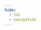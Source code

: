 ```yaml
---
hide:
  - toc
  - navigation
---
```

<!DOCTYPE html>
<html lang="en">

<head>
    <meta charset="UTF-8">
    <meta name="viewport" content="width=device-width, initial-scale=1.0">
    <title>staff</title>
    <style>
        .md-content__inner > h1 {
            display: none;
        }
        body {
            background-image: url('/assets/background.png');
            background-repeat: no-repeat;
            background-position: 5% 30%;
            background-size: cover;
            display: flex;
        }

        [data-md-color-scheme="slate"] .md-main {
            background: linear-gradient(
                rgba(0, 0, 0, 0.88),
                rgba(0, 0, 0, 0.88)
            ),
            url('/assets/background.png') center/cover fixed !important;
        }

        .md-tabs {
            background-color: rgba(255, 255, 255, 0) !important;
        }

        .md-header {
            background-color: rgba(255, 255, 255, 0) !important;
            backdrop-filter: blur(4px);
        }

        [data-md-color-scheme="slate"] .md-nav {
            background-color: rgba(0, 0, 0, 0.86) !important;
        }

        .frosted-glass {
            width: 900px;
            height: 400px;
            background: rgba(255, 255, 255, 0.2);
            backdrop-filter: blur(10px);
            -webkit-backdrop-filter: blur(10px);
            border-radius: 10px;
            box-shadow: 0 4px 6px rgba(0, 0, 0, 0.1);
            position: absolute;
            top: 40%;
            left: 50%;
            transform: translate(-50%, -50%);
            display: flex;
            flex-direction: column;
            justify-content: center;
            align-items: center;
            color: white;
            font-family: 'Segoe UI', Tahoma, Geneva, Verdana, sans-serif;
            padding: 20px;
            box-sizing: border-box;
        }

        .frosted-glass div {
            margin: 1px 0;
            text-align: center;
        }

        .frosted-glass div:first-child {
            font-size: 60px;
            font-weight: bold;
        }

        .frosted-glass div:nth-child(2) {
            font-size: 60px;
            font-weight: bold;
        }

        .frosted-glass div:nth-child(3) {
            font-size: 50px;
            margin-top: 15px;
        }
    </style>
</head>

<body>
    <div class="frosted-glass">
        <div>XJTU COMP400727</div>
        <div>FALL 2025</div>
        <div>Introduction to Computer Systems</div>
    </div>
</body>

</html>